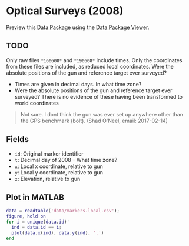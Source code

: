 # Optical Surveys (2008)

Preview this [Data Package](http://specs.frictionlessdata.io/data-packages/) using the [Data Package Viewer](http://data.okfn.org/tools/view?url=https://raw.githubusercontent.com/ezwelty/cg-data/master/optical-surveys-2008).

## TODO

Only raw files `*160608*` and `*190608*` include times. Only the coordinates from these files are included, as reduced local coordinates.
Were the absolute positions of the gun and reference target ever surveyed?

- Times are given in decimal days. In what time zone?
- Were the absolute positions of the gun and reference target ever surveyed? There is no evidence of these having been transformed to world coordinates

> Not sure. I dont think the gun was ever set up anywhere other than the GPS benchmark (bolt). (Shad O'Neel, email: 2017-02-14)

## Fields

- `id`: Original marker identifier
- `t`: Decimal day of 2008 – What time zone?
- `x`: Local x coordinate, relative to gun
- `y`: Local y coordinate, relative to gun
- `z`: Elevation, relative to gun

## Plot in MATLAB

```matlab
data = readtable('data/markers.local.csv');
figure, hold on
for i = unique(data.id)'
  ind = data.id == i;
  plot(data.x(ind), data.y(ind), '.')
end
```
